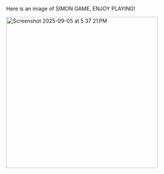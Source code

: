 Here is an image of SIMON GAME, ENJOY PLAYING! 

<img width="406" height="406" alt="Screenshot 2025-09-05 at 5 37 21 PM" src="https://github.com/user-attachments/assets/d2bf4784-24c0-485b-be29-f548979c8962" />
